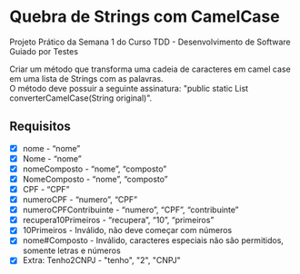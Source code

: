 # Quebra de Strings com CamelCase
Projeto Prático da Semana 1 do Curso TDD - Desenvolvimento de Software Guiado por Testes

Criar um método que transforma uma cadeia de caracteres em camel case em uma lista de Strings com as palavras.\
O método deve possuir a seguinte assinatura: "public static List<String> converterCamelCase(String original)".

## Requisitos
- [x] nome - “nome”
- [x] Nome - “nome”
- [x] nomeComposto - “nome”, “composto”
- [x] NomeComposto - “nome”, “composto”
- [x] CPF - “CPF”
- [x] numeroCPF - “numero”, “CPF”
- [x] numeroCPFContribuinte - “numero”, “CPF”, “contribuinte”
- [x] recupera10Primeiros - “recupera”, “10”, “primeiros”
- [x] 10Primeiros - Inválido, não deve começar com números
- [x] nome#Composto - Inválido, caracteres especiais não são permitidos, somente letras e números
- [x] Extra: Tenho2CNPJ - "tenho", "2", "CNPJ"
